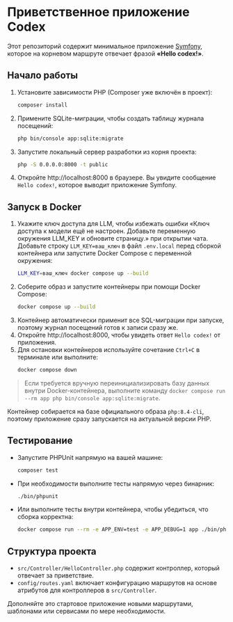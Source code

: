 # Приветственное приложение Codex

Этот репозиторий содержит минимальное приложение [Symfony](https://symfony.com/), которое на корневом маршруте отвечает фразой **«Hello codex!»**.

## Начало работы

1. Установите зависимости PHP (Composer уже включён в проект):
   ```bash
   composer install
   ```
2. Примените SQLite-миграции, чтобы создать таблицу журнала посещений:
   ```bash
   php bin/console app:sqlite:migrate
   ```
3. Запустите локальный сервер разработки из корня проекта:
   ```bash
   php -S 0.0.0.0:8000 -t public
   ```
4. Откройте http://localhost:8000 в браузере. Вы увидите сообщение `Hello codex!`, которое выводит приложение Symfony.

## Запуск в Docker

1. Укажите ключ доступа для LLM, чтобы избежать ошибки «Ключ доступа к модели ещё не настроен. Добавьте переменную окружения LLM_KEY и обновите страницу.» при открытии чата.
   Добавьте строку `LLM_KEY=ваш_ключ` в файл `.env.local` перед сборкой контейнера или запустите Docker Compose с переменной окружения:
   ```bash
   LLM_KEY=ваш_ключ docker compose up --build
   ```
2. Соберите образ и запустите контейнеры при помощи Docker Compose:
   ```bash
   docker compose up --build
   ```
3. Контейнер автоматически применит все SQL-миграции при запуске, поэтому журнал посещений готов к записи сразу же.
4. Откройте http://localhost:8000, чтобы увидеть ответ `Hello codex!` от приложения.
5. Для остановки контейнеров используйте сочетание `Ctrl+C` в терминале или выполните:
   ```bash
   docker compose down
   ```

> Если требуется вручную переинициализировать базу данных внутри Docker-контейнера, выполните команду
> `docker compose run --rm app php bin/console app:sqlite:migrate`.

Контейнер собирается на базе официального образа `php:8.4-cli`, поэтому приложение сразу запускается на актуальной версии PHP.

## Тестирование

- Запустите PHPUnit напрямую на вашей машине:
  ```bash
  composer test
  ```
- При необходимости выполните тесты напрямую через бинарник:
  ```bash
  ./bin/phpunit
  ```
- Или выполните тесты внутри контейнера, чтобы убедиться, что сборка корректна:
  ```bash
  docker compose run --rm -e APP_ENV=test -e APP_DEBUG=1 app ./bin/phpunit
  ```

## Структура проекта

- `src/Controller/HelloController.php` содержит контроллер, который отвечает за приветствие.
- `config/routes.yaml` включает конфигурацию маршрутов на основе атрибутов для контроллеров в `src/Controller`.

Дополняйте это стартовое приложение новыми маршрутами, шаблонами или сервисами по мере необходимости.
